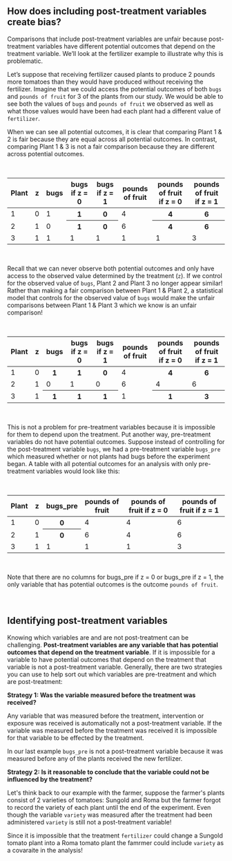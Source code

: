## How does including post-treatment variables create bias?

Comparisons that include post-treatment variables are unfair because post-treatment variables have different potential outcomes that depend on the treatment variable. We’ll look at the fertilizer example to illustrate why this is problematic. 

Let’s suppose that receiving fertilizer caused plants to produce 2 pounds more tomatoes than they would have produced without receiving the fertilizer. Imagine that we could access the potential outcomes of both `bugs` and `pounds of fruit` for 3 of the plants from our study. We would be able to see both the values of `bugs` and `pounds of fruit` we observed as well as what those values would have been had each plant had a different value of `fertilizer`.

When we can see all potential outcomes, it is clear that comparing Plant 1 & 2 is fair because they are equal across all potential outcomes. In contrast, comparing Plant 1 & 3 is not a fair comparison because they are different across potential outcomes.

<br>
<table class="table">
  <thead>
    <tr>
      <th scope="col">Plant</th>
      <th scope="col">z</th>
      <th scope="col">bugs</th>
      <th scope="col">bugs if z = 0</th>
      <th scope="col">bugs if z = 1</th>
      <th scope="col">pounds of fruit</th>
      <th scope="col">pounds of fruit if z = 0</th>
      <th scope="col">pounds of fruit if z = 1</th>
    </tr>
  </thead>
  <tbody>
    <tr>
      <td>1</td>
      <td>0</td>
      <td>1</td>
      <th scope="row">1</th>
      <th scope="row">0</th>
      <td>4</td>
      <th scope="row">4</th>
      <th scope="row">6</th>
    </tr>
    <tr>
      <td>2</td>
      <td>1</td>
      <td>0</td>
      <th scope="row">1</th>
      <th scope="row">0</th>
      <td>6</td>
      <th scope="row">4</th>
      <th scope="row">6</th>
    </tr>
    <tr>
      <td>3</td>
      <td>1</td>
      <td>1</td>
      <td>1</td>
       <td>1</td>
      <td>1</td>
      <td>1</td>
      <td>3</td>
    </tr>
  </tbody>
</table>
<br>


Recall that we can never observe both potential outcomes and only have access to the observed value determined by the treatment (`z`). If we control for the observed value of `bugs`, Plant 2 and Plant 3 no longer appear similar! Rather than making a fair comparison between Plant 1 & Plant 2, a statistical model that controls for the observed value of `bugs` would make the unfair comparisons between Plant 1 & Plant 3 which we know is an unfair comparison! 

<br>
<table class="table">
  <thead>
    <tr>
      <th scope="col">Plant</th>
      <th scope="col">z</th>
      <th scope="col">bugs</th>
      <th scope="col">bugs if z = 0</th>
      <th scope="col">bugs if z = 1</th>
      <th scope="col">pounds of fruit</th>
      <th scope="col">pounds of fruit if z = 0</th>
      <th scope="col">pounds of fruit if z = 1</th>
    </tr>
  </thead>
  <tbody>
    <tr>
      <td>1</td>
      <td>0</td>
      <th scope="row">1</th>
      <th scope="row">1</th>
      <th scope="row">0</th>
      <td>4</td>
      <th scope="row">4</th>
      <th scope="row">6</th>
    </tr>
    <tr>
      <td>2</td>
      <td>1</td>
      <td>0</td>
      <td>1</td>
      <td>0</td>
      <td>6</td>
      <td>4</td>
      <td>6</td>
    </tr>
    <tr>
      <td>3</td>
      <td>1</td>
      <th scope="row">1</th>
      <th scope="row">1</th>
      <th scope="row">1</th>
      <td>1</td>
      <th scope="row">1</th>
      <th scope="row">3</th>
    </tr>
  </tbody>
</table>
<br>

This is not a problem for pre-treatment variables because it is impossible for them to depend upon the treatment. Put another way, pre-treatment variables do not have potential outcomes. Suppose instead of controlling for the post-treatment variable `bugs`, we had a pre-treatment variable `bugs_pre` which measured whether or not plants had bugs before the experiment began. A table with all potential outcomes for an analysis with only pre-treatment variables would look like this: 

<br>
<table class="table">
  <thead>
    <tr>
      <th scope="col">Plant</th>
      <th scope="col">z</th>
      <th scope="col">bugs_pre</th>
      <th scope="col">pounds of fruit</th>
      <th scope="col">pounds of fruit if z = 0</th>
      <th scope="col">pounds of fruit if z = 1</th>
    </tr>
  </thead>
  <tbody>
    <tr>
      <td>1</td>
      <td>0</td>
      <th scope="row">0</th>
      <td>4</td>
      <td>4</td>
      <td>6</td>
    </tr>
    <tr>
      <td>2</td>
      <td>1</td>
      <th scope="row">0</th>
      <td>6</td>
      <td>4</td>
      <td>6</td>
    </tr>
    <tr>
      <td>3</td>
      <td>1</td>
       <td>1</td>
      <td>1</td>
      <td>1</td>
      <td>3</td>
    </tr>
  </tbody>
</table>
<br>


Note that there are no columns for bugs_pre if z = 0 or bugs_pre if z = 1, the only variable that has potential outcomes is the outcome `pounds of fruit`. 
<br>
<br>
<br>

## Identifying post-treatment variables

Knowing which variables are and are not post-treatment can be challenging. **Post-treatment variables are any variable that has potential outcomes that depend on the treatment variable**. If it is impossible for a variable to have potential outcomes that depend on the treatment that variable is not a post-treatment variable. Generally, there are two strategies you can use to help sort out which variables are pre-treatment and which are post-treatment: 

**Strategy 1: Was the variable measured before the treatment was received?**

Any variable that was measured before the treatment, intervention or exposure was received is automatically not a post-treatment variable. If the variable was measured before the treatment was received it is impossible for that variable to be effected by the treatment. 

In our last example `bugs_pre` is not a post-treatment variable because it was measured before any of the plants received the new fertilizer. 

**Strategy 2: Is it reasonable to conclude that the variable could not be influenced by the treatment?**

Let's think back to our example with the farmer, suppose the farmer's plants consist of 2 varieties of tomatoes: Sungold and Roma but the farmer forgot to record the variety of each plant until the end of the experiment. Even though the variable `variety` was measured after the treatment had been administered `variety` is still not a post-treatment variable!

Since it is impossible that the treatment `fertilizer` could change a Sungold tomato plant into a Roma tomato plant the famrmer could include `variety` as a covaraite in the analysis!

<br>
<br>
<br>

